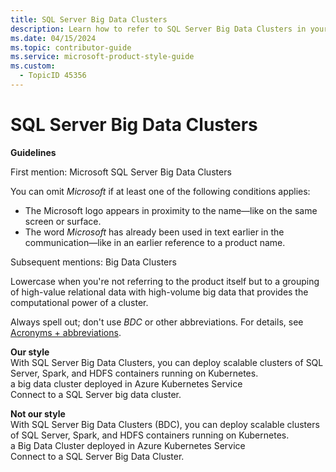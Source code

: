 ```yaml
---
title: SQL Server Big Data Clusters
description: Learn how to refer to SQL Server Big Data Clusters in your content.
ms.date: 04/15/2024
ms.topic: contributor-guide
ms.service: microsoft-product-style-guide
ms.custom:
  - TopicID 45356
---
```



# SQL Server Big Data Clusters

**Guidelines**

First mention: Microsoft SQL Server Big Data Clusters

You can omit *Microsoft* if at least one of the following conditions applies:

- The Microsoft logo appears in proximity to the name—like on the same screen or surface.
- The word *Microsoft* has already been used in text earlier in the communication—like in an earlier reference to a product name.

Subsequent mentions: Big Data Clusters

Lowercase when you're not referring to the product itself but to a grouping of high-value relational data with high-volume big data that provides the computational power of a cluster.

Always spell out; don't use *BDC* or other abbreviations. For details, see [Acronyms + abbreviations](~\acronyms-and-abbreviations.md).

**Our style**  
With SQL Server Big Data Clusters, you can deploy scalable clusters of SQL Server, Spark, and HDFS containers running on Kubernetes.  
a big data cluster deployed in Azure Kubernetes Service  
Connect to a SQL Server big data cluster.

**Not our style**  
With SQL Server Big Data Clusters (BDC), you can deploy scalable clusters of SQL Server, Spark, and HDFS containers running on Kubernetes.  
a Big Data Cluster deployed in Azure Kubernetes Service  
Connect to a SQL Server Big Data Cluster.

